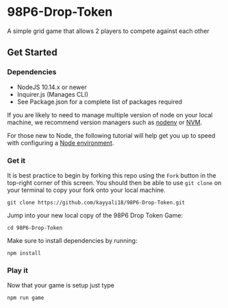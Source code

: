 # 98P6-Drop-Token

A simple grid game that allows 2 players to compete against each other

## Get Started

### Dependencies

- NodeJS 10.14.x or newer
- Inquirer.js (Manages CLI)
- See Package.json for a complete list of packages required

If you are likely to need to manage multiple version of node on your local machine, we recommend version managers such as [nodenv](https://github.com/nodenv/nodenv) or [NVM](https://github.com/creationix/nvm/blob/master/README.md).

For those new to Node, the following tutorial will help get you up to speed with configuring a [Node environment](https://nodejs.org/en/docs/guides/getting-started-guide/).

### Get it

It is best practice to begin by forking this repo using the `Fork` button in the top-right corner of this screen. You should then be able to use `git clone` on your terminal to copy your fork onto your local machine.

    git clone https://github.com/kayyali18/98P6-Drop-Token.git

Jump into your new local copy of the 98P6 Drop Token Game:

    cd 98P6-Drop-Token

Make sure to install dependencies by running:

    npm install

### Play it

Now that your game is setup just type

    npm run game
